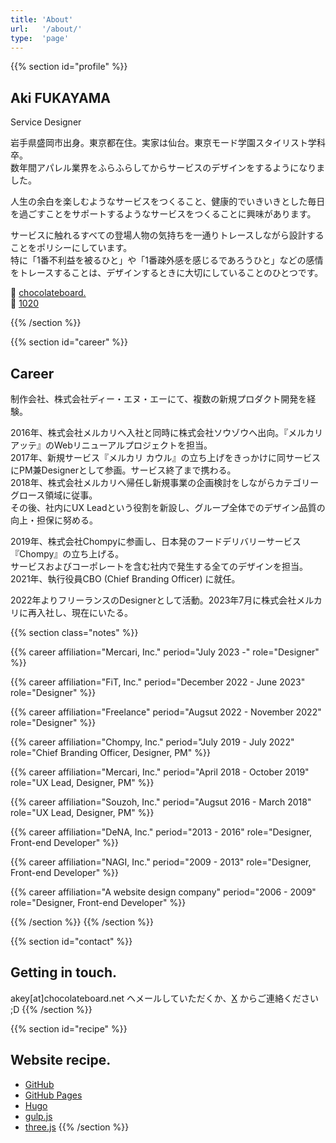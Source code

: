 ```yaml
---
title: 'About'
url:   '/about/'
type:  'page'
---
```


{{% section id="profile" %}}
## Aki FUKAYAMA
Service Designer  
  
岩手県盛岡市出身。東京都在住。実家は仙台。東京モード学園スタイリスト学科卒。  
数年間アパレル業界をふらふらしてからサービスのデザインをするようになりました。

人生の余白を楽しむようなサービスをつくること、健康的でいきいきとした毎日を過ごすことをサポートするようなサービスをつくることに興味があります。

サービスに触れるすべての登場人物の気持ちを一通りトレースしながら設計することをポリシーにしています。  
特に「1番不利益を被るひと」や「1番疎外感を感じるであろうひと」などの感情をトレースすることは、デザインするときに大切にしていることのひとつです。

💎 [chocolateboard.](https://chocolateboard.net/)  
📸 [1020](https://1020.photo/)

{{% /section %}}

{{% section id="career" %}}
## Career

制作会社、株式会社ディー・エヌ・エーにて、複数の新規プロダクト開発を経験。

2016年、株式会社メルカリへ入社と同時に株式会社ソウゾウへ出向。『メルカリ アッテ』のWebリニューアルプロジェクトを担当。  
2017年、新規サービス『メルカリ カウル』の立ち上げをきっかけに同サービスにPM兼Designerとして参画。サービス終了まで携わる。  
2018年、株式会社メルカリへ帰任し新規事業の企画検討をしながらカテゴリーグロース領域に従事。  
その後、社内にUX Leadという役割を新設し、グループ全体でのデザイン品質の向上・担保に努める。

2019年、株式会社Chompyに参画し、日本発のフードデリバリーサービス『Chompy』の立ち上げる。  
サービスおよびコーポレートを含む社内で発生する全てのデザインを担当。  
2021年、執行役員CBO (Chief Branding Officer) に就任。

2022年よりフリーランスのDesignerとして活動。2023年7月に株式会社メルカリに再入社し、現在にいたる。

{{% section class="notes" %}}

{{% career affiliation="Mercari, Inc." period="July 2023 -" role="Designer" %}}

{{% career affiliation="FiT, Inc." period="December 2022 - June 2023" role="Designer" %}}

{{% career affiliation="Freelance" period="Augsut 2022 - November 2022" role="Designer" %}}

{{% career affiliation="Chompy, Inc." period="July 2019 - July 2022" role="Chief Branding Officer, Designer, PM" %}}

{{% career affiliation="Mercari, Inc." period="April 2018 - October 2019" role="UX Lead, Designer, PM" %}}

{{% career affiliation="Souzoh, Inc." period="Augsut 2016 - March 2018" role="UX Lead, Designer, PM" %}}

{{% career affiliation="DeNA, Inc." period="2013 - 2016" role="Designer, Front-end Developer" %}}

{{% career affiliation="NAGI, Inc." period="2009 - 2013" role="Designer, Front-end Developer" %}}

{{% career affiliation="A website design company" period="2006 - 2009" role="Designer, Front-end Developer" %}}

{{% /section %}}
{{% /section %}}

{{% section id="contact" %}}
## Getting in touch.

akey[at]chocolateboard.net ヘメールしていただくか、[X](https://twitter.com/urakey) からご連絡ください ;D
{{% /section %}}

{{% section id="recipe" %}}
## Website recipe.

- [GitHub](https://github.com/)
- [GitHub Pages](https://pages.github.com/)
- [Hugo](https://gohugo.io/)
- [gulp.js](http://gulpjs.com/)
- [three.js](https://threejs.org/)
{{% /section %}}
